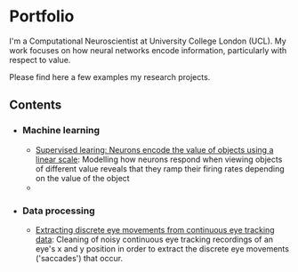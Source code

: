 # Portfolio
I'm a Computational Neuroscientist at University College London (UCL). My work focuses on how neural networks encode information, particularly with respect to value. 

Please find here a few examples my research projects.

## Contents

 - ### Machine learning

    - [Supervised learing: Neurons encode the value of objects using a linear scale](https:github.com): Modelling how neurons respond when viewing objects of different value reveals that they ramp their firing rates depending on the value of the object
    - 


- ### Data processing
    -  [Extracting discrete eye movements from continuous eye tracking data](https://github.com/jamesbutler01/Portfolio/blob/main/Processing%20eye%20data/eye%20tracking%20analysis.ipynb): Cleaning of noisy continuous eye tracking recordings of an eye's x and y position in order to extract the discrete eye movements ('saccades') that occur. 
